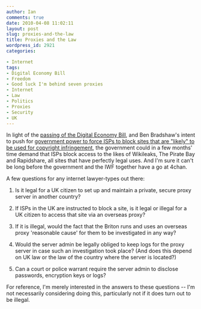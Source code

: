 ```yaml
---
author: Ian
comments: true
date: 2010-04-08 11:02:11
layout: post
slug: proxies-and-the-law
title: Proxies and the Law
wordpress_id: 2921
categories:

- Internet
tags:
- Digital Economy Bill
- Freedom
- Good luck I'm behind seven proxies
- Internet
- Law
- Politics
- Proxies
- Security
- UK
---
```


In light of the [passing of the Digital Economy Bill](/blog/welcome-to-the-new-digital-economy), and Ben Bradshaw's intent to push for [government power to force ISPs to block sites that are "likely" to be used for copyright infringement](http://paidcontent.co.uk/article/419-digital-economy-bill-govt-will-put-site-blocking-to-consultation-and-vo/), the government could in a few months' time demand that ISPs block access to the likes of Wikileaks, The Pirate Bay and Rapidshare, all sites that have perfectly legal uses.  And I'm sure it can't be long before the government and the IWF together have a go at 4chan.

A few questions for any internet lawyer-types out there:

	
  1. Is it legal for a UK citizen to set up and maintain a private, secure proxy server in another country?

	
  2. If ISPs in the UK are instructed to block a site, is it legal or illegal for a UK citizen to access that site via an overseas proxy?

	
  3. If it is illegal, would the fact that the Briton runs and uses an overseas proxy 'reasonable cause' for them to be investigated in any way?

	
  4. Would the server admin be legally obliged to keep logs for the proxy server in case such an investigation took place?  (And does this depend on UK law or the law of the country where the server is located?)

	
  5. Can a court or police warrant require the server admin to disclose passwords, encryption keys or logs?

For reference, I'm merely interested in the answers to these questions -- I'm not necessarily considering doing this, particularly not if it does turn out to be illegal.
